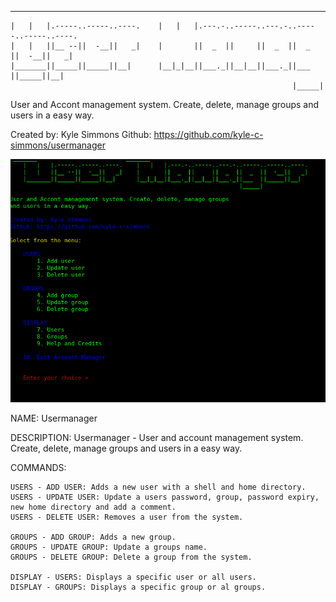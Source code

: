  _______                          _______                                          
    |   |   |.-----..-----..----.    |   |   |.---.-..-----..---.-..-----..-----..----.
    |   |   ||__ --||  -__||   _|    |       ||  _  ||     ||  _  ||  _  ||  -__||   _|
    |_______||_____||_____||__|      |__|_|__||___._||__|__||___._||___  ||_____||__|  
                                                                   |_____|
                                                                   
User and Accont management system. Create, delete, manage groups and users in a easy way.

Created by: Kyle Simmons
Github: https://github.com/kyle-c-simmons/usermanager


![alt userrmanager-image](https://github.com/kyle-c-simmons/usermanager/blob/master/usermanager.png)

NAME:
    Usermanager

DESCRIPTION:
    Usermanager - User and account management system. Create, delete,
    manage groups and users in a easy way.

COMMANDS:  
    
    USERS - ADD USER: Adds a new user with a shell and home directory.
    USERS - UPDATE USER: Update a users password, group, password expiry,
    new home directory and add a comment.
    USERS - DELETE USER: Removes a user from the system. 
    
    GROUPS - ADD GROUP: Adds a new group.
    GROUPS - UPDATE GROUP: Update a groups name.
    GROUPS - DELETE GROUP: Delete a group from the system.
    
    DISPLAY - USERS: Displays a specific user or all users.
    DISPLAY - GROUPS: Displays a specific group or al groups.
    
